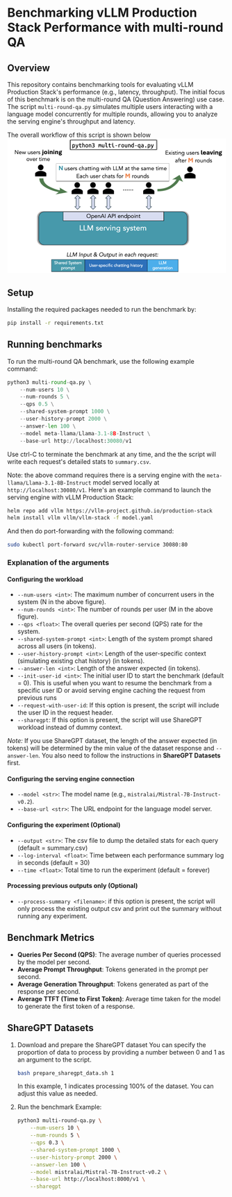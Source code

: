 # Benchmarking vLLM Production Stack Performance with multi-round QA

## Overview

This repository contains benchmarking tools for evaluating vLLM Production Stack's performance (e.g., latency, throughput). The initial focus of this benchmark is on the multi-round QA (Question Answering) use case. The script `multi-round-qa.py` simulates multiple users interacting with a language model concurrently for multiple rounds, allowing you to analyze the serving engine's throughput and latency.

The overall workflow of this script is shown below ![Illustration](multi-round.png)

## Setup

Installing the required packages needed to run the benchmark by:

```bash
pip install -r requirements.txt
```

## Running benchmarks

To run the multi-round QA benchmark, use the following example command:

```python
python3 multi-round-qa.py \
    --num-users 10 \
    --num-rounds 5 \
    --qps 0.5 \
    --shared-system-prompt 1000 \
    --user-history-prompt 2000 \
    --answer-len 100 \
    --model meta-llama/Llama-3.1-8B-Instruct \
    --base-url http://localhost:30080/v1
```

Use ctrl-C to terminate the benchmark at any time, and the the script will write each request's detailed stats to `summary.csv`.

Note: the above command requires there is a serving engine with the `meta-llama/Llama-3.1-8B-Instruct` model served locally at ``http://localhost:30080/v1``. Here's an example command to launch the serving engine with vLLM Production Stack:

```bash
helm repo add vllm https://vllm-project.github.io/production-stack
helm install vllm vllm/vllm-stack -f model.yaml
```

And then do port-forwarding with the following command:

```bash
sudo kubectl port-forward svc/vllm-router-service 30080:80
```

### Explanation of the arguments

#### Configuring the workload

- `--num-users <int>`: The maximum number of concurrent users in the system (N in the above figure).
- `--num-rounds <int>`: The number of rounds per user (M in the above figure).
- `--qps <float>`: The overall queries per second (QPS) rate for the system.
- `--shared-system-prompt <int>`: Length of the system prompt shared across all users (in tokens).
- `--user-history-prompt <int>`: Length of the user-specific context (simulating existing chat history) (in tokens).
- `--answer-len <int>`: Length of the answer expected (in tokens).
- `--init-user-id <int>`: The initial user ID to start the benchmark (default = 0). This is useful when you want to resume the benchmark from a specific user ID or avoid serving engine caching the request from previous runs
- `--request-with-user-id`: If this option is present, the script will include the user ID in the request header.
- `--sharegpt`: If this option is present, the script will use ShareGPT workload instead of dummy context.

_Note:_ If you use ShareGPT dataset, the length of the answer expected (in tokens) will be determined by the min value of the dataset response and `--answer-len`. You also need to follow the instructions in **ShareGPT Datasets** first.

#### Configuring the serving engine connection

- `--model <str>`: The model name (e.g., `mistralai/Mistral-7B-Instruct-v0.2`).
- `--base-url <str>`: The URL endpoint for the language model server.

#### Configuring the experiment (Optional)

- `--output <str>`: The csv file to dump the detailed stats for each query (default = summary.csv)
- `--log-interval <float>`: Time between each performance summary log in seconds (default = 30)
- `--time <float>`: Total time to run the experiment (default = forever)

#### Processing previous outputs only (Optional)

- `--process-summary <filename>`: if this option is present, the script will only process the existing output csv and print out the summary without running any experiment.

## Benchmark Metrics

- **Queries Per Second (QPS)**: The average number of queries processed by the model per second.
- **Average Prompt Throughput**: Tokens generated in the prompt per second.
- **Average Generation Throughput**: Tokens generated as part of the response per second.
- **Average TTFT (Time to First Token)**: Average time taken for the model to generate the first token of a response.

## ShareGPT Datasets

1. Download and prepare the ShareGPT dataset
   You can specify the proportion of data to process by providing a number between 0 and 1 as an argument to the script.

   ```bash
   bash prepare_sharegpt_data.sh 1
   ```

   In this example, 1 indicates processing 100% of the dataset. You can adjust this value as needed.

2. Run the benchmark
   Example:

   ```bash
   python3 multi-round-qa.py \
       --num-users 10 \
       --num-rounds 5 \
       --qps 0.3 \
       --shared-system-prompt 1000 \
       --user-history-prompt 2000 \
       --answer-len 100 \
       --model mistralai/Mistral-7B-Instruct-v0.2 \
       --base-url http://localhost:8000/v1 \
       --sharegpt
   ```
